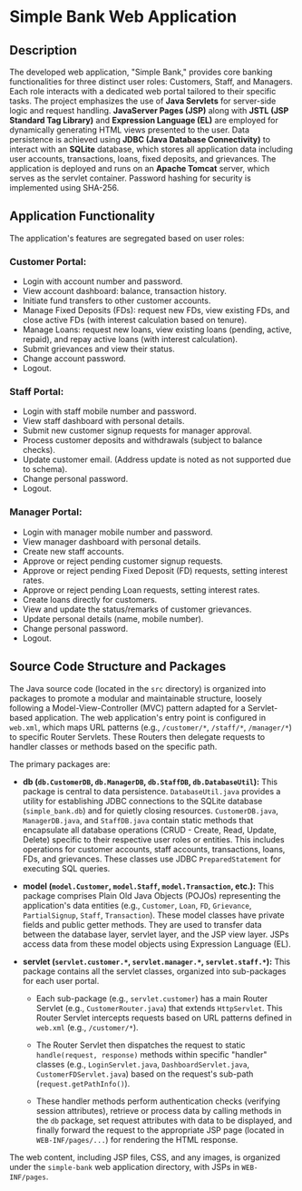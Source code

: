 # Simple Bank Web Application

## Description

The developed web application, "Simple Bank," provides core banking functionalities for three distinct user roles: Customers, Staff, and Managers. Each role interacts with a dedicated web portal tailored to their specific tasks. The project emphasizes the use of **Java Servlets** for server-side logic and request handling. **JavaServer Pages (JSP)** along with **JSTL (JSP Standard Tag Library)** and **Expression Language (EL)** are employed for dynamically generating HTML views presented to the user. Data persistence is achieved using **JDBC (Java Database Connectivity)** to interact with an **SQLite** database, which stores all application data including user accounts, transactions, loans, fixed deposits, and grievances. The application is deployed and runs on an **Apache Tomcat** server, which serves as the servlet container. Password hashing for security is implemented using SHA-256.

## Application Functionality

The application's features are segregated based on user roles:

### Customer Portal:

*   Login with account number and password.
*   View account dashboard: balance, transaction history.
*   Initiate fund transfers to other customer accounts.
*   Manage Fixed Deposits (FDs): request new FDs, view existing FDs, and close active FDs (with interest calculation based on tenure).
*   Manage Loans: request new loans, view existing loans (pending, active, repaid), and repay active loans (with interest calculation).
*   Submit grievances and view their status.
*   Change account password.
*   Logout.

### Staff Portal:

*   Login with staff mobile number and password.
*   View staff dashboard with personal details.
*   Submit new customer signup requests for manager approval.
*   Process customer deposits and withdrawals (subject to balance checks).
*   Update customer email. (Address update is noted as not supported due to schema).
*   Change personal password.
*   Logout.

### Manager Portal:

*   Login with manager mobile number and password.
*   View manager dashboard with personal details.
*   Create new staff accounts.
*   Approve or reject pending customer signup requests.
*   Approve or reject pending Fixed Deposit (FD) requests, setting interest rates.
*   Approve or reject pending Loan requests, setting interest rates.
*   Create loans directly for customers.
*   View and update the status/remarks of customer grievances.
*   Update personal details (name, mobile number).
*   Change personal password.
*   Logout.

## Source Code Structure and Packages

The Java source code (located in the `src` directory) is organized into packages to promote a modular and maintainable structure, loosely following a Model-View-Controller (MVC) pattern adapted for a Servlet-based application.
The web application's entry point is configured in `web.xml`, which maps URL patterns (e.g., `/customer/*`, `/staff/*`, `/manager/*`) to specific Router Servlets. These Routers then delegate requests to handler classes or methods based on the specific path.

The primary packages are:

*   **db (`db.CustomerDB`, `db.ManagerDB`, `db.StaffDB`, `db.DatabaseUtil`):** This package is central to data persistence. `DatabaseUtil.java` provides a utility for establishing JDBC connections to the SQLite database (`simple_bank.db`) and for quietly closing resources. `CustomerDB.java`, `ManagerDB.java`, and `StaffDB.java` contain static methods that encapsulate all database operations (CRUD - Create, Read, Update, Delete) specific to their respective user roles or entities. This includes operations for customer accounts, staff accounts, transactions, loans, FDs, and grievances. These classes use JDBC `PreparedStatement` for executing SQL queries.

*   **model (`model.Customer`, `model.Staff`, `model.Transaction`, etc.):** This package comprises Plain Old Java Objects (POJOs) representing the application's data entities (e.g., `Customer`, `Loan`, `FD`, `Grievance`, `PartialSignup`, `Staff`, `Transaction`). These model classes have private fields and public getter methods. They are used to transfer data between the database layer, servlet layer, and the JSP view layer. JSPs access data from these model objects using Expression Language (EL).

*   **servlet (`servlet.customer.*`, `servlet.manager.*`, `servlet.staff.*`):** This package contains all the servlet classes, organized into sub-packages for each user portal.

    *   Each sub-package (e.g., `servlet.customer`) has a main Router Servlet (e.g., `CustomerRouter.java`) that extends `HttpServlet`. This Router Servlet intercepts requests based on URL patterns defined in `web.xml` (e.g., `/customer/*`).

    *   The Router Servlet then dispatches the request to static `handle(request, response)` methods within specific "handler" classes (e.g., `LoginServlet.java`, `DashboardServlet.java`, `CustomerFDServlet.java`) based on the request's sub-path (`request.getPathInfo()`).

    *   These handler methods perform authentication checks (verifying session attributes), retrieve or process data by calling methods in the `db` package, set request attributes with data to be displayed, and finally forward the request to the appropriate JSP page (located in `WEB-INF/pages/...`) for rendering the HTML response.

The web content, including JSP files, CSS, and any images, is organized under the `simple-bank` web application directory, with JSPs in `WEB-INF/pages`.
